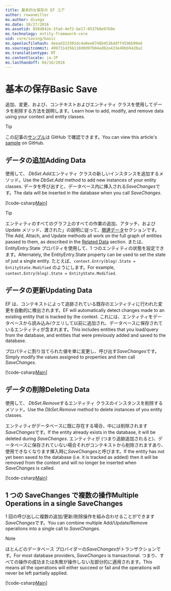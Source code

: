 ```yaml
---
title: 基本的な保存の EF コア
author: rowanmiller
ms.author: divega
ms.date: 10/27/2016
ms.assetid: 850d842e-3fad-4ef2-be17-053768e97b9e
ms.technology: entity-framework-core
uid: core/saving/basic
ms.openlocfilehash: deead323301dc4a0ee0748b4536ddff4596b99e6
ms.sourcegitcommit: 4997314356118d0d97b04ad82e433e49bb9420a2
ms.translationtype: MT
ms.contentlocale: ja-JP
ms.lasthandoff: 04/16/2018
---
```

# <a name="basic-save"></a><span data-ttu-id="93225-102">基本の保存</span><span class="sxs-lookup"><span data-stu-id="93225-102">Basic Save</span></span>

<span data-ttu-id="93225-103">追加、変更、および、コンテキストおよびエンティティ クラスを使用してデータを削除する方法を説明します。</span><span class="sxs-lookup"><span data-stu-id="93225-103">Learn how to add, modify, and remove data using your context and entity classes.</span></span>

> [!TIP]  
> <span data-ttu-id="93225-104">この記事の[サンプル](https://github.com/aspnet/EntityFramework.Docs/tree/master/samples/core/Saving/Saving/Basics/)は GitHub で確認できます。</span><span class="sxs-lookup"><span data-stu-id="93225-104">You can view this article's [sample](https://github.com/aspnet/EntityFramework.Docs/tree/master/samples/core/Saving/Saving/Basics/) on GitHub.</span></span>

## <a name="adding-data"></a><span data-ttu-id="93225-105">データの追加</span><span class="sxs-lookup"><span data-stu-id="93225-105">Adding Data</span></span>

<span data-ttu-id="93225-106">使用して、 *DbSet.Add*エンティティ クラスの新しいインスタンスを追加するメソッド。</span><span class="sxs-lookup"><span data-stu-id="93225-106">Use the *DbSet.Add* method to add new instances of your entity classes.</span></span> <span data-ttu-id="93225-107">データを呼び出すと、データベース内に挿入される*SaveChanges*です。</span><span class="sxs-lookup"><span data-stu-id="93225-107">The data will be inserted in the database when you call *SaveChanges*.</span></span>

[!code-csharp[Main](../../../samples/core/Saving/Saving/Basics/Sample.cs#Add)]

> [!TIP]  
> <span data-ttu-id="93225-108">エンティティのすべてのグラフ上のすべての作業の追加、アタッチ、および Update メソッド、渡された」の説明に従って、[関連データ](related-data.md)セクションです。</span><span class="sxs-lookup"><span data-stu-id="93225-108">The Add, Attach, and Update methods all work on the full graph of entities passed to them, as described in the [Related Data](related-data.md) section.</span></span> <span data-ttu-id="93225-109">または、EntityEntry.State プロパティを使用して、1 つのエンティティの状態を設定できます。</span><span class="sxs-lookup"><span data-stu-id="93225-109">Alternately, the EntityEntry.State property can be used to set the state of just a single entity.</span></span> <span data-ttu-id="93225-110">たとえば、`context.Entry(blog).State = EntityState.Modified` のようにします。</span><span class="sxs-lookup"><span data-stu-id="93225-110">For example, `context.Entry(blog).State = EntityState.Modified`.</span></span>

## <a name="updating-data"></a><span data-ttu-id="93225-111">データの更新</span><span class="sxs-lookup"><span data-stu-id="93225-111">Updating Data</span></span>

<span data-ttu-id="93225-112">EF は、コンテキストによって追跡されている既存のエンティティに行われた変更を自動的に検出されます。</span><span class="sxs-lookup"><span data-stu-id="93225-112">EF will automatically detect changes made to an existing entity that is tracked by the context.</span></span> <span data-ttu-id="93225-113">これには、エンティティをデータベースから読み込み/クエリして以前に追加され、データベースに保存されているエンティティが含まれます。</span><span class="sxs-lookup"><span data-stu-id="93225-113">This includes entities that you load/query from the database, and entities that were previously added and saved to the database.</span></span>

<span data-ttu-id="93225-114">プロパティに割り当てられた値を単に変更し、呼び出す*SaveChanges*です。</span><span class="sxs-lookup"><span data-stu-id="93225-114">Simply modify the values assigned to properties and then call *SaveChanges*.</span></span>

[!code-csharp[Main](../../../samples/core/Saving/Saving/Basics/Sample.cs#Update)]

## <a name="deleting-data"></a><span data-ttu-id="93225-115">データの削除</span><span class="sxs-lookup"><span data-stu-id="93225-115">Deleting Data</span></span>

<span data-ttu-id="93225-116">使用して、 *DbSet.Remove*するエンティティ クラスのインスタンスを削除するメソッド。</span><span class="sxs-lookup"><span data-stu-id="93225-116">Use the *DbSet.Remove* method to delete instances of you entity classes.</span></span>

<span data-ttu-id="93225-117">エンティティがデータベースに既に存在する場合、中には削除されます*SaveChanges*です。</span><span class="sxs-lookup"><span data-stu-id="93225-117">If the entity already exists in the database, it will be deleted during *SaveChanges*.</span></span> <span data-ttu-id="93225-118">エンティティが (つまり追跡追加されると)、データベースに保存されていない場合それがコンテキストから削除されますあり、使用できなくなります挿入時に*SaveChanges*と呼びます。</span><span class="sxs-lookup"><span data-stu-id="93225-118">If the entity has not yet been saved to the database (i.e. it is tracked as added) then it will be removed from the context and will no longer be inserted when *SaveChanges* is called.</span></span>

[!code-csharp[Main](../../../samples/core/Saving/Saving/Basics/Sample.cs#Remove)]

## <a name="multiple-operations-in-a-single-savechanges"></a><span data-ttu-id="93225-119">1 つの SaveChanges で複数の操作</span><span class="sxs-lookup"><span data-stu-id="93225-119">Multiple Operations in a single SaveChanges</span></span>

<span data-ttu-id="93225-120">1 回の呼び出しに複数の追加/更新/削除操作を組み合わせることができます*SaveChanges*です。</span><span class="sxs-lookup"><span data-stu-id="93225-120">You can combine multiple Add/Update/Remove operations into a single call to *SaveChanges*.</span></span>

> [!NOTE]  
> <span data-ttu-id="93225-121">ほとんどのデータベース プロバイダーの*SaveChanges*がトランザクションです。</span><span class="sxs-lookup"><span data-stu-id="93225-121">For most database providers, *SaveChanges* is transactional.</span></span> <span data-ttu-id="93225-122">つまり、すべての操作の成功または失敗が操作しない左部分的に適用されます。</span><span class="sxs-lookup"><span data-stu-id="93225-122">This means  all the operations will either succeed or fail and the operations will never be left partially applied.</span></span>

[!code-csharp[Main](../../../samples/core/Saving/Saving/Basics/Sample.cs#MultipleOperations)]
